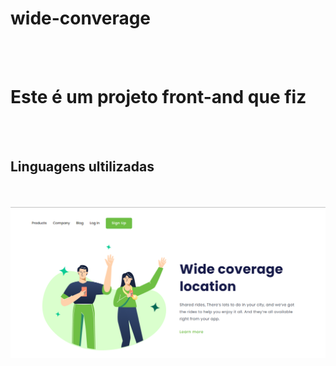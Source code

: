 # wide-converage
<br>
<br>
<h1>Este é um projeto front-and que fiz</h1>
<br>
<br>
<h2>Linguagens ultilizadas</h2>
<br>
<br>
<img src="https://github.com/ellengabiss/projeto-2/blob/main/Captura%20de%20Tela%20(6).png?raw=true">
